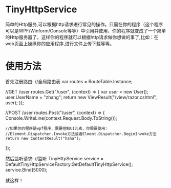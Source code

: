 TinyHttpService
===============

  简单的Http服务,可以根据http请求进行常见的操作。只需在你的程序（这个程序可以是WPF/Winform/Console等等）中引用并使用，你的程序就变成了一个简单的Http服务器了。这样你的程序就可以根据http请求做你想做的事了,比如：在web页面上操纵你的应用程序,进行文件上传下载等等。

使用方法
========

首先注册路由:
//全局路由表
var routes = RouteTable.Instance;

//GET /user
routes.Get("/user", (context) =>
{
    var user = new User();
    user.UserName = "zhang";
    return new ViewResult<User>("/view/razor.cshtml", user);
});

//POST /user
routes.Post("/user", (context) =>
{
    Console.WriteLine(context.Request.Body.ToString());
  
    //如果你的程序是wpf程序，需要控制UI元素，你需要使用:
    //Element.Dispatcher.Invoke方法或者Elment.Dispatcher.BeginInvoke方法
    return new ContentResult("haha");
});

然后监听请求:
//监听
TinyHttpService service = DefaultTinyHttpServiceFactory.GetDefaultTinyHttpService();
service.Bind(5000);

就这样！

